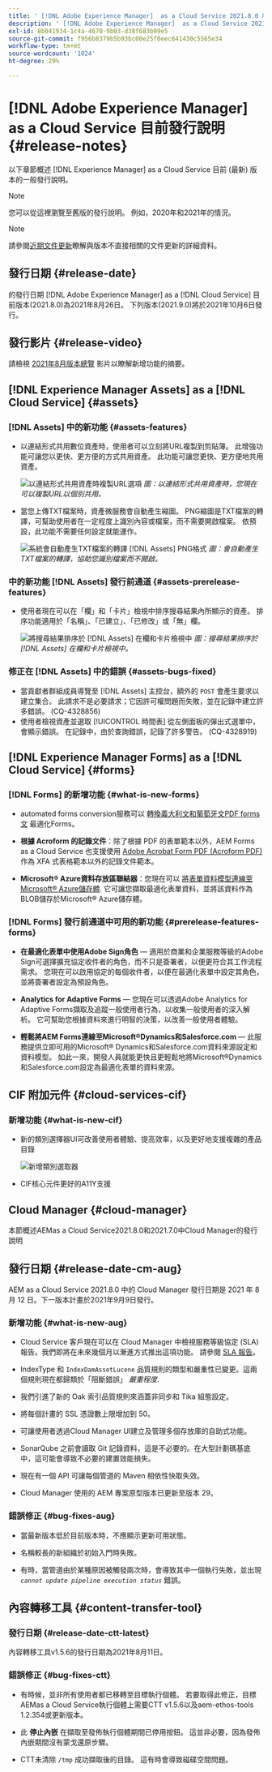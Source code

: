 ```yaml
---
title: ' [!DNL Adobe Experience Manager]  as a Cloud Service 2021.8.0 版發行說明。'
description: ' [!DNL Adobe Experience Manager]  as a Cloud Service 2021.8.0 版發行說明。'
exl-id: 8b041934-1c4a-4670-9b03-d38f683b99e5
source-git-commit: f956b8379b5b93bc00e25f0eec641430c5565e34
workflow-type: tm+mt
source-wordcount: '1024'
ht-degree: 29%

---
```


# [!DNL Adobe Experience Manager] as a Cloud Service 目前發行說明 {#release-notes}

以下章節概述 [!DNL Experience Manager] as a Cloud Service 目前 (最新) 版本的一般發行說明。

>[!NOTE]
>
>您可以從這裡瀏覽至舊版的發行說明。 例如，2020年和2021年的情況。

>[!NOTE]
>
>請參閱[近期文件更新](https://experienceleague.adobe.com/docs/experience-manager-release-information/aem-release-updates/doc-updates/documentation-updates.html)瞭解與版本不直接相關的文件更新的詳細資料。

## 發行日期 {#release-date}

的發行日期 [!DNL Adobe Experience Manager] as a [!DNL Cloud Service] 目前版本(2021.8.0)為2021年8月26日。
下列版本(2021.9.0)將於2021年10月6日發行。

## 發行影片 {#release-video}

請檢視 [2021年8月版本總覽](https://video.tv.adobe.com/v/336277) 影片以瞭解新增功能的摘要。

## [!DNL Experience Manager Assets] as a [!DNL Cloud Service] {#assets}

### [!DNL Assets] 中的新功能 {#assets-features}

* 以連結形式共用數位資產時，使用者可以立刻將URL複製到剪貼簿。 此增強功能可讓您以更快、更方便的方式共用資產。 此功能可讓您更快、更方便地共用資產。

  ![以連結形式共用資產時複製URL選項](/help/assets/assets/link-share-copy-URL-option.png)
  *圖：以連結形式共用資產時，您現在可以複製URL以個別共用。*

* 當您上傳TXT檔案時，資產微服務會自動產生縮圖。 PNG縮圖是TXT檔案的轉譯，可幫助使用者在一定程度上識別內容或檔案，而不需要開啟檔案。 依預設，此功能不需要任何設定就能運作。

  ![系統會自動產生TXT檔案的轉譯 [!DNL Assets] PNG格式](/help/assets/assets/thumbnail-rendition-txt-file.png)
  *圖：會自動產生TXT檔案的轉譯，協助您識別檔案而不開啟。*

### 中的新功能 [!DNL Assets] 發行前通道 {#assets-prerelease-features}

* 使用者現在可以在「欄」和「卡片」檢視中排序搜尋結果內所顯示的資產。 排序功能適用於「名稱」、「已建立」、「已修改」或「無」欄。

  ![將搜尋結果排序於 [!DNL Assets] 在欄和卡片檢視中](/help/assets/assets/sort-searched-assets.png)
  *圖：搜尋結果排序於 [!DNL Assets] 在欄和卡片檢視中。*

### 修正在 [!DNL Assets] 中的錯誤 {#assets-bugs-fixed}

* 當貢獻者群組成員導覽至 [!DNL Assets] 主控台，額外的 `POST` 會產生要求以建立集合。 此請求不是必要請求；它因許可權問題而失敗，並在記錄中建立許多錯誤。 (CQ-4328856)
* 使用者檢視資產並選取 [!UICONTROL 時間表] 從左側面板的彈出式選單中，會顯示錯誤。 在記錄中，由於查詢錯誤，記錄了許多警告。 (CQ-4328919)

## [!DNL Experience Manager Forms] as a [!DNL Cloud Service] {#forms}

### [!DNL Forms] 的新增功能 {#what-is-new-forms}

* automated forms conversion服務可以 [轉換義大利文和葡萄牙文PDF forms文](https://experienceleague.adobe.com/docs/aem-forms-automated-conversion-service/using/extending-the-default-meta-model.html?#language-specific-meta-model) 最適化Forms。

* **根據 Acroform 的記錄文件**：除了根據 PDF 的表單範本以外，AEM Forms as a Cloud Service 也支援使用 [Adobe Acrobat Form PDF (Acroform PDF)](https://experienceleague.adobe.com/docs/experience-manager-cloud-service/content/forms/adaptive-forms-authoring/authoring-adaptive-forms-foundation-components/generate-document-of-record-for-non-xfa-based-adaptive-forms.html) 作為 XFA 式表格範本以外的記錄文件範本。

* **Microsoft® Azure資料存放區聯結器**：您現在可以 [將表單資料模型連線至Microsoft® Azure儲存體](https://experienceleague.adobe.com/docs/experience-manager-cloud-service/content/forms/integrate/use-form-data-model/configure-azure-storage.html). 它可讓您擷取最適化表單資料，並將該資料作為BLOB儲存於Microsoft® Azure儲存體。

### [!DNL Forms] 發行前通道中可用的新功能 {#prerelease-features-forms}

* **在最適化表單中使用Adobe Sign角色**  — 適用於商業和企業服務等級的Adobe Sign可選擇擴充協定收件者的角色，而不只是簽署者，以便更符合其工作流程需求。 您現在可以啟用協定的每個收件者，以便在最適化表單中設定其角色，並將簽署者設定為預設角色。

* **Analytics for Adaptive Forms**  — 您現在可以透過Adobe Analytics for Adaptive Forms擷取及追蹤一般使用者行為，以收集一般使用者的深入解析。 它可幫助您根據資料來進行明智的決策，以改善一般使用者體驗。

* **輕鬆將AEM Forms連線至Microsoft®Dynamics和Salesforce.com**  — 此服務提供立即可用的Microsoft® Dynamics和Salesforce.com資料來源設定和資料模型。 如此一來，開發人員就能更快且更輕鬆地將Microsoft®Dynamics和Salesforce.com設定為最適化表單的資料來源。

## CIF 附加元件 {#cloud-services-cif}

### 新增功能 {#what-is-new-cif}

* 新的類別選擇器UI可改善使用者體驗、提高效率，以及更好地支援複雜的產品目錄

  ![新增類別選取器](/help/assets/CIF/category-picker.png)

* CIF核心元件更好的A11Y支援

## Cloud Manager {#cloud-manager}

本節概述AEMas a Cloud Service2021.8.0和2021.7.0中Cloud Manager的發行說明

## 發行日期 {#release-date-cm-aug}

AEM as a Cloud Service 2021.8.0 中的 Cloud Manager 發行日期是 2021 年 8 月 12 日。下一版本計畫於2021年9月9日發行。

### 新增功能 {#what-is-new-aug}

* Cloud Service 客戶現在可以在 Cloud Manager 中檢視服務等級協定 (SLA) 報告。我們即將在未來幾個月以漸進方式推出這項功能。
請參閱 [SLA 報告](https://experienceleague.adobe.com/docs/experience-manager-cloud-service/content/implementing/using-cloud-manager/sla-reporting.html)。

* IndexType 和 `IndexDamAssetLucene` 品質規則的類型和嚴重性已變更。這兩個規則現在都歸類於「阻斷錯誤」 *嚴重程度*.

* 我們引進了新的 Oak 索引品質規則來涵蓋非同步和 Tika 組態設定。

* 將每個計畫的 SSL 憑證數上限增加到 50。

* 可讓使用者透過Cloud Manager UI建立及管理多個存放庫的自助式功能。

* SonarQube 之前會讀取 Git 記錄資料，這是不必要的。在大型計劃碼基底中，這可能會導致不必要的建置效能損失。

* 現在有一個 API 可讓每個管道的 Maven 相依性快取失效。

* Cloud Manager 使用的 AEM 專案原型版本已更新至版本 29。

### 錯誤修正 {#bug-fixes-aug}

* 當最新版本低於目前版本時，不應顯示更新可用狀態。

* 名稱較長的新組織於初始入門時失敗。

* 有時，當管道由於某種原因被觸發兩次時，會導致其中一個執行失敗，並出現 *`cannot update pipeline execution status`* 錯誤。

## 內容轉移工具 {#content-transfer-tool}

### 發行日期 {#release-date-ctt-latest}

內容轉移工具v1.5.6的發行日期為2021年8月11日。

### 錯誤修正 {#bug-fixes-ctt}

* 有時候，並非所有使用者都已移轉至目標執行個體。 若要取得此修正，目標AEMas a Cloud Service執行個體上需要CTT v1.5.6以及aem-ethos-tools 1.2.354或更新版本。

* 此 **停止內嵌** 在擷取至發佈執行個體期間已停用按鈕。 這並非必要，因為發佈內嵌期間沒有蒙戈還原步驟。

* CTT未清除 `/tmp` 成功擷取後的目錄。 這有時會導致磁碟空間問題。
